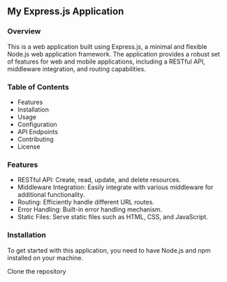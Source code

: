 ## My Express.js Application

### Overview

This is a web application built using Express.js, a minimal and flexible Node.js web application framework. The application provides a robust set of features for web and mobile applications, including a RESTful API, middleware integration, and routing capabilities.

### Table of Contents

- Features
- Installation
- Usage
- Configuration
- API Endpoints
- Contributing
- License

### Features

- RESTful API: Create, read, update, and delete resources.
- Middleware Integration: Easily integrate with various middleware for additional functionality.
- Routing: Efficiently handle different URL routes.
- Error Handling: Built-in error handling mechanism.
- Static Files: Serve static files such as HTML, CSS, and JavaScript.

### Installation

To get started with this application, you need to have Node.js and npm installed on your machine.

Clone the repository
